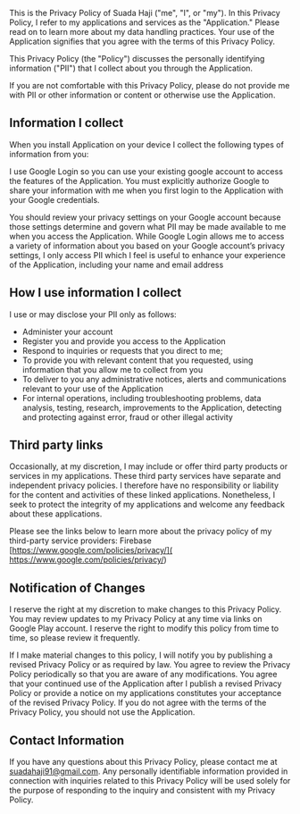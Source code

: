 This is the Privacy Policy of Suada Haji ("me", "I", or "my"). In this Privacy Policy, I refer to my applications and services as the "Application." Please read on to learn more about my data handling practices. Your use of the Application signifies that you agree with the terms of this Privacy Policy. 

This Privacy Policy (the "Policy") discusses the personally identifying information ("PII") that I collect about you through the Application.


If you are not comfortable with this Privacy Policy, please do not provide me with PII or other information or content or otherwise use the Application.

## Information I collect

When you install Application on your device I collect the following types of information from you:

I use Google Login so you can use your existing google account to access the features of the Application. You must explicitly authorize Google to share your information with me when you first login to the Application with your Google credentials.

You should review your privacy settings on your Google account because those settings determine and govern what PII may be made available to me when you access the Application. While Google Login allows me to access a variety of information about you based on your Google account’s privacy settings, I only access PII which I feel is useful to enhance your experience of the Application, including your name and email address


## How I use information I collect

I use or may disclose your PII only as follows:

* Administer your account
* Register you and provide you access to the Application
* Respond to inquiries or requests that you direct to me;
* To provide you with relevant content that you requested, using information that you allow me to collect from you
* To deliver to you any administrative notices, alerts and communications relevant to your use of the Application
* For internal operations, including troubleshooting problems, data analysis, testing, research, improvements to the Application, detecting and protecting against error, fraud or other illegal activity

## Third party links

Occasionally, at my discretion, I may include or offer third party products or services in my applications. These third party services have separate and independent privacy policies. I therefore have no responsibility or liability for the content and activities of these linked applications. Nonetheless, I seek to protect the integrity of my applications and welcome any feedback about these applications.

Please see the links below to learn more about the privacy policy of my third-party service providers: 
Firebase [https://www.google.com/policies/privacy/]( https://www.google.com/policies/privacy/)

## Notification of Changes

I reserve the right at my discretion to make changes to this Privacy Policy. You may review updates to my Privacy Policy at any time via links on Google Play account. I reserve the right to modify this policy from time to time, so please review it frequently.

If I make material changes to this policy, I will notify you by publishing a revised Privacy Policy or as required by law. You agree to review the Privacy Policy periodically so that you are aware of any modifications. You agree that your continued use of the Application after I publish a revised Privacy Policy or provide a notice on my applications constitutes your acceptance of the revised Privacy Policy. If you do not agree with the terms of the Privacy Policy, you should not use the Application.

## Contact Information

If you have any questions about this Privacy Policy, please contact me at suadahaji91@gmail.com. Any personally identifiable information provided in connection with inquiries related to this Privacy Policy will be used solely for the purpose of responding to the inquiry and consistent with my Privacy Policy.



